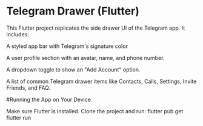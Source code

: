 # Telegram Drawer (Flutter)
This Flutter project replicates the side drawer UI of the Telegram app. It includes:

A styled app bar with Telegram's signature color 

A user profile section with an avatar, name, and phone number.

A dropdown toggle to show an "Add Account" option.

A list of common Telegram drawer items like Contacts, Calls, Settings, Invite Friends, and FAQ.

#Running the App on Your Device

Make sure Flutter is installed.
Clone the project and run:
flutter pub get
flutter run
